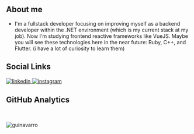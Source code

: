 ## About me
- I'm a fullstack developer focusing on improving myself as a backend developer within the .NET environment (which is my current stack at my job). Now I'm studying frontend reactive frameworks like VueJS. Maybe you will see these technologies here in the near future: Ruby, C++, and Flutter. (i have a lot of curiosity to learn them)
     
## Social Links
<a href="https://linkedin.com/in/adsguilhermenavarro" target="_blank">
  <img align="center" src="https://img.shields.io/badge/-guilhermenavarro-05122A?style=flat&logo=linkedin" alt="linkedin"/>
</a>
<a href="https://instagram.com/guilhermenavarro_" target="_blank">
 <img align="center" src="https://img.shields.io/badge/-guilhermenavarro-05122A?style=flat&logo=instagram" alt="instagram"/>
</a>

## GitHub Analytics
<br>
<p align="left"><img align="center" src="https://github-readme-stats.vercel.app/api/top-langs?username=guinavarro&show_icons=true&locale=en&layout=compact" alt="guinavarro"/></p>
